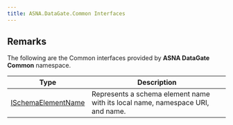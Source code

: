 ```yaml
---
title: ASNA.DataGate.Common Interfaces
---
```


## Remarks

The following are the Common interfaces provided by **ASNA DataGate Common** namespace.


| Type | Description |
| --- | --- |
| [ISchemaElementName](/reference/datagate/datagate-common/i-schema-element-name.html) | Represents a schema element name with its local name, namespace URI, and name. |
